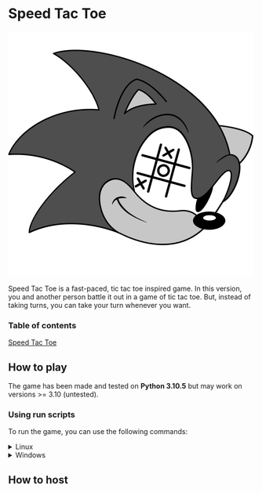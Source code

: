 # Speed Tac Toe

![Speed Tac Toe logo](media/logo.png)

Speed Tac Toe is a fast-paced, tic tac toe inspired game. In this version, you and another person battle it out in a game of tic tac toe. But, instead of taking turns, you can take your turn whenever you want.

### Table of contents
[Speed Tac Toe](#speed-tac-toe)

## How to play
The game has been made and tested on **Python 3.10.5** but may work on versions >= 3.10 (untested).

### Using run scripts
To run the game, you can use the following commands:
<details>
    <summary>Linux</summary>

    Install + Run script:
    ```
    bash run.sh
    ```

    OR:
    ```
    chmod +x run.sh
    ./run.sh
    ```
</details>

<details>
    <summary>Windows</summary>

    Test
</details>

## How to host
